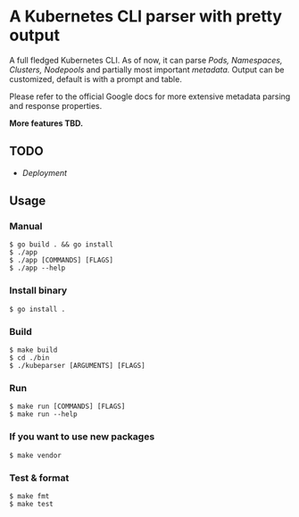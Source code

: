 # A Kubernetes CLI parser with pretty output 

A full fledged Kubernetes CLI. As of now, it can parse _Pods, Namespaces, Clusters, Nodepools_ and partially most important _metadata._ Output can be customized, default is with a prompt and table.

Please refer to the official Google docs for more extensive metadata parsing and response properties.

**More features TBD.**

## TODO ##
- _Deployment_
  
## Usage ##

### Manual ###
```console
$ go build . && go install
$ ./app
$ ./app [COMMANDS] [FLAGS]
$ ./app --help
```

### Install binary ###
```console
$ go install .
```

### Build ###
```console
$ make build
$ cd ./bin
$ ./kubeparser [ARGUMENTS] [FLAGS]
```

### Run ###
```console
$ make run [COMMANDS] [FLAGS]
$ make run --help
```

### If you want to use new packages ###
```console
$ make vendor
```

### Test & format ###
```console
$ make fmt
$ make test
```
